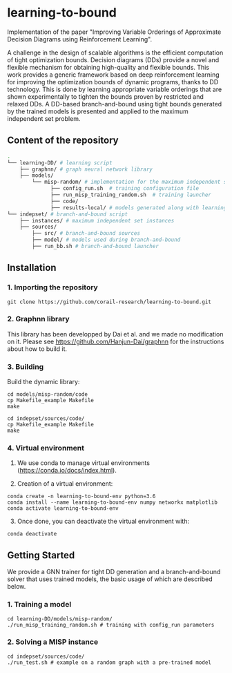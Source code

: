 # learning-to-bound
Implementation of the paper "Improving Variable Orderings of Approximate Decision Diagrams using Reinforcement Learning".

A challenge in the design of scalable algorithms is the efficient computation of tight optimization bounds. Decision diagrams (DDs) provide a novel and flexible mechanism for obtaining high-quality and flexible bounds. This work provides a generic framework based on deep reinforcement learning for improving the optimization bounds of dynamic programs, thanks to DD technology. This is done by learning appropriate variable orderings that are shown experimentally to tighten the bounds proven by restricted and relaxed DDs. A DD-based branch-and-bound using tight bounds generated by the trained models is presented and applied to the maximum independent set problem.

## Content of the repository

```bash
.
└── learning-DD/ # learning script
	├── graphnn/ # graph neural network library
	├── models/  
		└── misp-random/ # implementation for the maximum independent set
		      ├── config_run.sh  # training configuration file
		      ├── run_misp_training_random.sh  # training launcher
		      ├── code/
		      ├── results-local/ # models generated along with learning curves   
└── indepset/ # branch-and-bound script
	├── instances/ # maximum independent set instances
	├── sources/  
		├── src/ # branch-and-bound sources
		├── model/ # models used during branch-and-bound
		├── run_bb.sh # branch-and-bound launcher
```

## Installation

### 1. Importing the repository

```shell
git clone https://github.com/corail-research/learning-to-bound.git
```

### 2. Graphnn library

This library has been developped by Dai et al. and we made no modification on it.
Please see https://github.com/Hanjun-Dai/graphnn for the instructions about how to build it.

### 3. Building

Build the dynamic library:

```shell
cd models/misp-random/code
cp Makefile_example Makefile
make
```
```shell
cd indepset/sources/code/
cp Makefile_example Makefile
make
```

### 4. Virtual environment

1. We use conda to manage virtual environments (https://conda.io/docs/index.html).

2. Creation of a virtual environment:

```shell
conda create -n learning-to-bound-env python=3.6
conda install --name learning-to-bound-env numpy networkx matplotlib
conda activate learning-to-bound-env
```

3. Once done, you can deactivate the virtual environment with:

```shell
conda deactivate 
```

## Getting Started

We provide a GNN trainer for tight DD generation and a branch-and-bound solver that uses trained models, the basic usage of which are described below.

### 1. Training a model

```shell
cd learning-DD/models/misp-random/
./run_misp_training_random.sh # training with config_run parameters
```

### 2. Solving a MISP instance

```shell
cd indepset/sources/code/
./run_test.sh # example on a random graph with a pre-trained model
```
